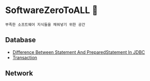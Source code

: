 # SoftwareZeroToALL :dragon:
```
부족한 소프트웨어 지식들을 채워넣기 위한 공간
```

## Database
* [Difference Between Statement And PreparedStatement In JDBC](https://github.com/pasudo123/SoftwareZeroToALL/blob/master/Database/Difference%20Between%20Statement%20And%20PreparedStatement%20In%20JDBC.md)
* [Transaction](https://github.com/pasudo123/SoftwareZeroToALL/blob/master/Database/Transaction.md)
## Network
